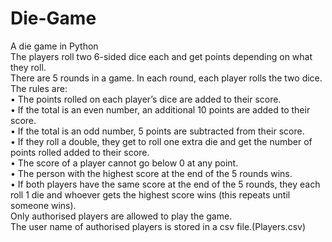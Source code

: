 # Die-Game
A die game in Python\
The players roll two 6-sided dice each and get points depending on what they roll.\
There are 5 rounds in a game. In each round, each player rolls the two dice.\
The rules are:\
• The points rolled on each player’s dice are added to their score.\
• If the total is an even number, an additional 10 points are added to their score.\
• If the total is an odd number, 5 points are subtracted from their score.\
• If they roll a double, they get to roll one extra die and get the number of points rolled added to
their score.\
• The score of a player cannot go below 0 at any point.\
• The person with the highest score at the end of the 5 rounds wins.\
• If both players have the same score at the end of the 5 rounds, they each roll 1 die and
whoever gets the highest score wins (this repeats until someone wins).\
Only authorised players are allowed to play the game.\
The user name of authorised players is stored in a csv file.(Players.csv)
